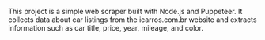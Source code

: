 This project is a simple web scraper built with Node.js and Puppeteer. It collects data about car listings from the icarros.com.br website and extracts information such as car title, price, year, mileage, and color.
